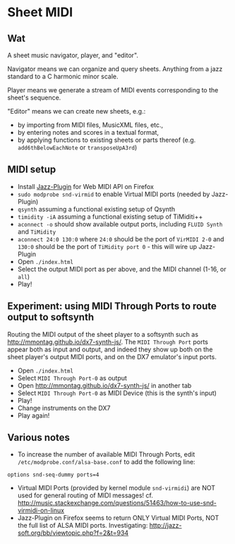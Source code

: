 # Sheet MIDI

## Wat
A sheet music navigator, player, and "editor".

Navigator means we can organize and query sheets. Anything from a jazz standard to a C harmonic minor scale.

Player means we generate a stream of MIDI events corresponding to the sheet's sequence.

"Editor" means we can create new sheets, e.g.:
- by importing from MIDI files, MusicXML files, etc.,
- by entering notes and scores in a textual format,
- by applying functions to existing sheets or parts thereof (e.g. `add6thBelowEachNote` or `transposeUpA3rd`)

## MIDI setup
- Install [Jazz-Plugin](http://jazz-soft.net/download/Jazz-Plugin/) for Web MIDI API on Firefox
- `sudo modprobe snd-virmid` to enable Virtual MIDI ports (needed by Jazz-Plugin)
- `qsynth` assuming a functional existing setup of Qsynth
- `timidity -iA` assuming a functional existing setup of TiMiditi++
- `aconnect -o` should show available output ports, including `FLUID Synth` and `TiMidity`
- `aconnect 24:0 130:0` where `24:0` should be the port of `VirMIDI 2-0` and `130:0` should be the port of `TiMidity port 0` - this will wire up Jazz-Plugin
- Open `./index.html`
- Select the output MIDI port as per above, and the MIDI channel (1-16, or `all`)
- Play!

## Experiment: using MIDI Through Ports to route output to softsynth
Routing the MIDI output of the sheet player to a softsynth such as http://mmontag.github.io/dx7-synth-js/.
The `MIDI Through Port` ports appear both as input and output, and indeed they show up
both on the sheet player's output MIDI ports, and on the DX7 emulator's input ports.

- Open `./index.html`
- Select `MIDI Through Port-0` as output
- Open http://mmontag.github.io/dx7-synth-js/ in another tab
- Select `MIDI Through Port-0` as MIDI Device (this is the synth's input)
- Play!
- Change instruments on the DX7
- Play again!

## Various notes
- To increase the number of available MIDI Through Ports, edit `/etc/modprobe.conf/alsa-base.conf` to add the following line:
```
options snd-seq-dummy ports=4
```
- Virtual MIDI Ports (provided by kernel module `snd-virmidi`) are NOT used for general routing of MIDI messages! cf. http://music.stackexchange.com/questions/51463/how-to-use-snd-virmidi-on-linux
- Jazz-Plugin on Firefox seems to return ONLY Virtual MIDI Ports, NOT the full list of ALSA MIDI ports. Investigating: http://jazz-soft.org/bb/viewtopic.php?f=2&t=934
